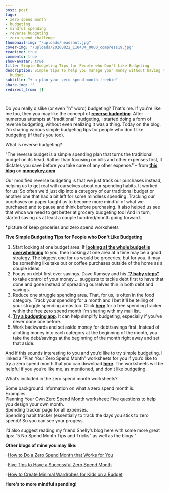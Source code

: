 ```yaml
---
post: post
tags:
- zero spend month
- budgeting
- mindful spending
- reverse budgeting
- zero spend challenge
thumbnail-img: "/uploads/headshot.jpg"
cover-img: "/uploads/20200822_110434_0000_compress19.jpg"
readtime: true
comments: true
show-avatar: true
title: Simple Budgeting Tips for People who Don't Like Budgeting
description: Simple tips to help you manage your money without having to do a traditional
  budget.
subtitle: "+ a plan your zero spend month freebie"
share-img: ''
redirect_from: []

---
```

Do you really dislike (or even "h" word) budgeting? That's me. If you're like me too, then you may like the concept of [**reverse budgeting**](https://www.forbes.com/sites/peterlazaroff/2016/02/29/creating-a-budget-that-works/). After numerous attempts at "traditional" budgeting, I started doing a form of reverse budgeting, without even realizing it was a thing. Today on the blog, I'm sharing various simple budgeting tips for people who don't like budgeting (if that's you too).  
   
 What is reverse budgeting?  
   
 "The reverse budget is a simple spending plan that turns the traditional budget on its head. Rather than focusing on bills and other expenses first, it dictates you save before you take care of any other expense." – from [**this blog**](https://www.moneykey.com/blog/all-you-need-to-know-about-reverse-budget/#:\~:text=The%20reverse%20budget%20is%20a,care%20of%20any%20other%20expense.) on [**moneykey.com**](moneykey.com)  
   
 Our modified reverse budgeting is that we just track our purchases instead, helping us to get real with ourselves about our spending habits. It worked for us! So often we'd just dip into a category of our traditional budget or another one that had a bit left for some mindless spending. Tracking our purchases on paper taught us to become more mindful of what we purchased and to pause and think before purchasing. It also helped us see that whoa we need to get better at grocery budgeting too! And in turn, started saving us at least a couple hundred/month going forward.   
   
 *picture of keep groceries and zero spend worksheets  
   
   
 **Five Simple Budgeting Tips for People who Don't Like Budgeting**  
   
 1. Start looking at one budget area. If [**looking at the whole budget is overwhelming**](https://www.busybudgeter.com/build-your-budget-avoid-overwhelm-in-budgeting/) to you, then looking at one area at a time may be a good strategy. The biggest one for us would be groceries, but for you, it may be something like take out or coffee purchases outside of the home as a couple ideas.  
 2. Focus on debt first over savings. Dave Ramsey and his [**“7 baby steps”**](https://www.daveramsey.com/dave-ramsey-7-baby-steps?snid=start.steps) to take control of your money.... suggests to tackle debt first to have that done and gone instead of spreading ourselves thin in both debt and savings.  
 3. Reduce one struggle spending area. That, for us, is often in the food category. Track your spending for a month and I bet it'll be telling of your struggle spending areas too. Click [**here**](https://mailchi.mp/8264c25ebc2a/zerospend) for a free spending tracker within the free zero spend month I’m sharing with my mail list.  
 4. [**Try a budgeting app**](https://www.thebalance.com/best-budgeting-apps-4159414). It can help simplify budgeting, especially if you've never done one before.  
 5. Work backwards and set aside money for debt/savings first. Instead of allotting money into each category at the beginning of the month, you take the debt/savings at the beginning of the month right away and set that aside.   
   
 And if this sounds interesting to you and you’d like to try simple budgeting. I linked a “Plan Your Zero Spend Month” worksheets for you if you’d like to try a zero spend month that you can download [**here**](https://mailchi.mp/8264c25ebc2a/zerospend). The worksheets will be helpful if you you’re like me, as mentioned, and don’t like budgeting.  
   
 What’s included in the zero spend month worksheets?  
   
 Some background information on what a zero spend month is.  
 Examples.  
 Planning Your Own Zero Spend Month worksheet: Five questions to help you design your own month.  
 Spending tracker page for all expenses.  
 Spending habit tracker (essentially to track the days you stick to zero spend)! So you can see your progess.  
   
 I’d also suggest reading my friend Shelly’s blog here with some more great tips: “5 No Spend Month Tips and Tricks" as well as the blogs "  
   
 **Other blogs of mine you may like:**

· [How to Do a Zero Spend Month that Works for You](https://www.simplehomemom.com/how-to-do-a-zero-spend-month-that-works-for-you/)

· [Five Tips to Have a Successful Zero Spend Month](https://www.simplehomemom.com/five-tips-to-have-a-successful-zero-spend-month/)

· [How to Create Minimal Wardrobes for Kids on a Budget](https://www.simplehomemom.com/how-to-create-minimal-wardrobes-for-kids-on-a-budget/)

**Here's to more mindful spending!**